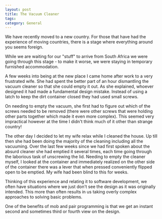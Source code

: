 ```yaml
---
layout: post
title: The Vacuum Cleaner
tags: 
category: General
---
```


We have recently moved to a new country. For those that have had the experience of moving countries, there is a stage where everything around you seems foreign.

While we are waiting for our "stuff" to arrive from South Africa we were going through this stage - to make it worse, we were staying in temporary furnished accommodation.

A few weeks into being at the new place I came home after work to a very frustrated wife. She had spent the better part of an hour dismantling the vacuum cleaner so that she could empty it out. As she explained, whoever designed it had made a fundamental design mistake. Instead of using a latch to keep the dirt container closed they had used small screws. 

On needing to empty the vacuum, she first had to figure out which of the screws needed to be removed (there were other screws that were holding other parts together which made it even more complex). This seemed very impractical however at the time I didn't think much of it other than strange country!

The other day I decided to let my wife relax while I cleaned the house. Up till then she had been doing the majority of the cleaning including all the vacuuming. Over the last few weeks since we had first spoken about the absurd cleaner she had emptied it several times, each time going through the laborious task of unscrewing the lid. Needing to empty the cleaner myself, I looked at the container and immediately realized on the other side of the container there was a lever that when pressed conveniently flipped open to be emptied. My wife had been blind to this for weeks.

Thinking of this experience and relating it to software development, we often have situations where we just don't see the design as it was originally intended. This more than often results in us taking overly complex approaches to solving basic problems.

One of the benefits of mob and pair programming is that we get an instant second and sometimes third or fourth view on the design.
